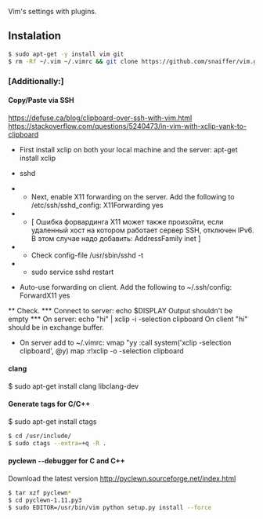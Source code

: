 
Vim's settings with plugins.

## Instalation

```sh
$ sudo apt-get -y install vim git
$ rm -Rf ~/.vim ~/.vimrc && git clone https://github.com/snaiffer/vim.git ~/.vim && ln -s ~/.vim/vimrc ~/.vimrc && vim -c "BundleInstall" -c 'qa!'
```

### [Additionally:]

#### Copy/Paste via SSH

https://defuse.ca/blog/clipboard-over-ssh-with-vim.html
https://stackoverflow.com/questions/5240473/in-vim-with-xclip-yank-to-clipboard

* First install xclip on both your local machine and the server:
apt-get install xclip

* sshd

* * Next, enable X11 forwarding on the server. Add the following to /etc/ssh/sshd_config:
X11Forwarding yes

* * [
Ошибка форвардинга X11 может также произойти, если удаленный хост на котором работает сервер SSH, отключен IPv6. В этом случае надо добавить:
AddressFamily inet
]

* * Check config-file
/usr/sbin/sshd -t

* * sudo service sshd restart

* Auto-use forwarding on client. Add the following to ~/.ssh/config:
ForwardX11 yes


** Check. 
*** Connect to server:
echo $DISPLAY
Output shouldn't be empty
*** On server:
echo "hi" | xclip -i -selection clipboard
On client "hi" should be in exchange buffer.

* On server add to ~/.vimrc:
vmap <C-C> "yy <Bar> :call system('xclip -selection clipboard', @y)<CR>
map <C-V> :r!xclip -o -selection clipboard

#### clang

$ sudo apt-get install clang libclang-dev

#### Generate tags for C/C++

$ sudo apt-get install ctags

```sh
$ cd /usr/include/
$ sudo ctags --extra=+q -R .
```
#### pyclewn --debugger for C and C++
Download the latest version
    http://pyclewn.sourceforge.net/index.html

```sh
$ tar xzf pyclewn*
$ cd pyclewn-1.11.py3
$ sudo EDITOR=/usr/bin/vim python setup.py install --force
```
